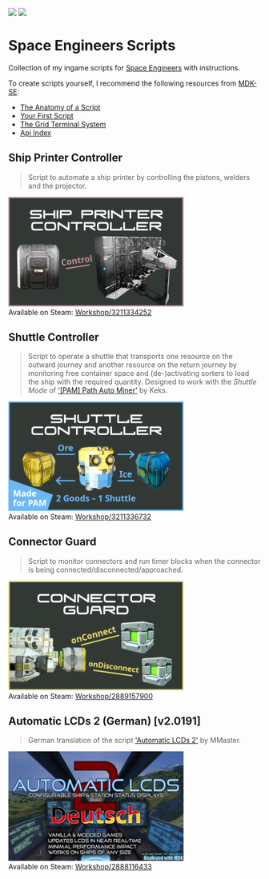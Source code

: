 [![](https://img.shields.io/badge/Language-C%23-informational)](https://learn.microsoft.com/en-us/dotnet/csharp/)
[![](https://img.shields.io/github/license/Ich73/SpaceEngineers-Scripts?label=License)](/LICENSE)
# Space Engineers Scripts
Collection of my ingame scripts for [Space Engineers](https://www.spaceengineersgame.com/) with instructions.

To create scripts yourself, I recommend the following resources from [MDK-SE](https://github.com/malware-dev/MDK-SE):
  * [The Anatomy of a Script](https://github.com/malware-dev/MDK-SE/wiki/The-Anatomy-of-a-Script#the-general-section-even-if-you-dont-use-mdk)
  * [Your First Script](https://github.com/malware-dev/MDK-SE/wiki/Your-First-Script)
  * [The Grid Terminal System](https://github.com/malware-dev/MDK-SE/wiki/The-Grid-Terminal-System)
  * [Api Index](https://github.com/malware-dev/MDK-SE/wiki/Api-Index)


## Ship Printer Controller
> Script to automate a ship printer by controlling the pistons, welders and the projector.

<a href="/Ship Printer Controller"><img src="/Ship Printer Controller/thumb.png" alt="Ship Printer Controller" width="350px"></img></a>  
Available on Steam: [Workshop/3211334252](https://steamcommunity.com/sharedfiles/filedetails/?id=3211334252)


## Shuttle Controller
> Script to operate a shuttle that transports one resource on the outward journey and another resource on the return journey by monitoring free container space and (de-)activating sorters to load the ship with the required quantity. Designed to work with the <i>Shuttle Mode</i> of ['[PAM] Path Auto Miner'](https://steamcommunity.com/sharedfiles/filedetails/?id=1507646929) by Keks.

<a href="/Shuttle Controller"><img src="/Shuttle Controller/thumb.png" alt="Shuttle Controller" width="350px"></img></a>  
Available on Steam: [Workshop/3211336732](https://steamcommunity.com/sharedfiles/filedetails/?id=3211336732)


## Connector Guard
> Script to monitor connectors and run timer blocks when the connector is being connected/disconnected/approached.

<a href="/Connector Guard"><img src="/Connector Guard/thumb.png" alt="Connector Guard" width="350px"></img></a>  
Available on Steam: [Workshop/2889157900](https://steamcommunity.com/sharedfiles/filedetails/?id=2889157900)


## Automatic LCDs 2 (German) [v2.0191]
> German translation of the script ['Automatic LCDs 2'](https://steamcommunity.com/sharedfiles/filedetails/?id=822950976) by MMaster.

<a href="/Automatic LCDs 2 (German) [v2.0191]"><img src="/Automatic LCDs 2 (German) [v2.0191]/thumb.png" alt="Connector Guard" width="350px"></img></a>  
Available on Steam: [Workshop/2888116433](https://steamcommunity.com/sharedfiles/filedetails/?id=2888116433)
